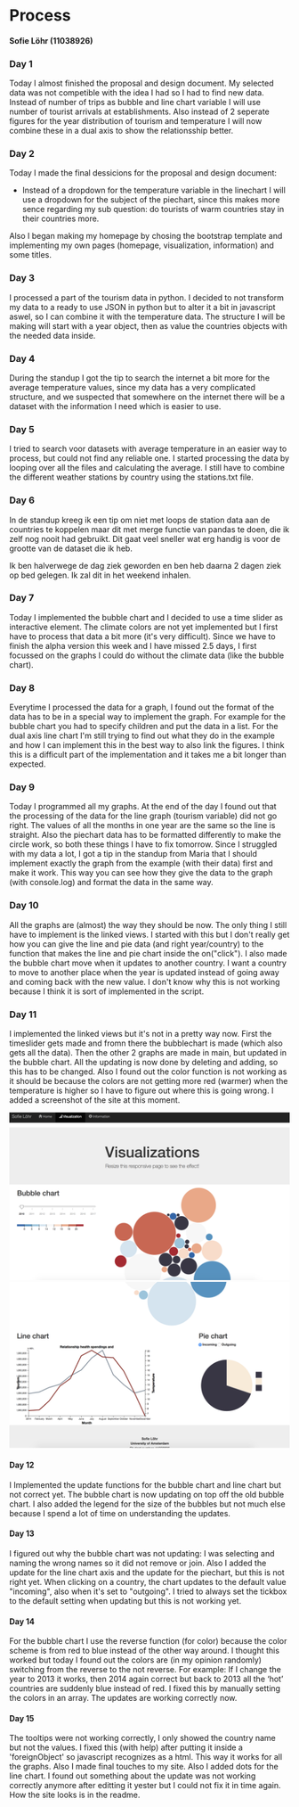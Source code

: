 # Process
#### Sofie Löhr (11038926)

### Day 1
Today I almost finished the proposal and design document. My selected data was not competible with the idea I had so I had to find new data. Instead of number of trips as bubble and line chart variable I will use number of tourist arrivals at establishments. Also instead of 2 seperate figures for the year distribution of tourism and temperature I will now combine these in a dual axis to show the relationsship better.

### Day 2
Today I made the final dessicions for the proposal and design document:
+ Instead of a dropdown for the temperature variable in the linechart I will use a dropdown for the subject of the piechart, since this makes more sence regarding my sub question: do tourists of warm countries stay in their countries more.

Also I began making my homepage by chosing the bootstrap template and implementing my own pages (homepage, visualization, information) and some titles.

### Day 3 
I processed a part of the tourism data in python. I decided to not transform my data to a ready to use JSON in python but to alter it a bit in javascript aswel, so I can combine it with the temperature data. The structure I will be making will start with a year object, then as value the countries objects with the needed data inside.

### Day 4
During the standup I got the tip to search the internet a bit more for the average temperature values, since my data has a very complicated structure, and we suspected that somewhere on the internet there will be a dataset with the information I need which is easier to use. 

### Day 5
I tried to search voor datasets with average temperature in an easier way to process, but could not find any reliable one. I started processing the data by looping over all the files and calculating the average. I still have to combine the different weather stations by country using the stations.txt file. 

### Day 6
In de standup kreeg ik een tip om niet met loops de station data aan de countries te koppelen maar dit met merge functie van pandas te doen, die ik zelf nog nooit had gebruikt. Dit gaat veel sneller wat erg handig is voor de grootte van de dataset die ik heb.

Ik ben halverwege de dag ziek geworden en ben heb daarna 2 dagen ziek op bed gelegen. Ik zal dit in het weekend inhalen.

### Day 7
Today I implemented the bubble chart and I decided to use a time slider as interactive element. The climate colors are not yet implemented but I first have to process that data a bit more (it's very difficult). Since we have to finish the alpha version this week and I have missed 2.5 days, I first focussed on the graphs I could do without the climate data (like the bubble chart). 

### Day 8
Everytime I processed the data for a graph, I found out the format of the data has to be in a special way to implement the graph. For example for the bubble chart you had to specify children and put the data in a list. For the dual axis line chart I'm still trying to find out what they do in the example and how I can implement this in the best way to also link the figures. I think this is a difficult part of the implementation and it takes me a bit longer than expected. 

### Day 9
Today I programmed all my graphs. At the end of the day I found out that the processing of the data for the line graph (tourism variable) did not go right. The values of all the months in one year are the same so the line is straight. Also the piechart data has to be formatted differently to make the circle work, so both these things I have to fix tomorrow. Since I struggled with my data a lot, I got a tip in the standup from Maria that I should implement exactly the graph from the example (with their data) first and make it work. This way you can see how they give the data to the graph (with console.log) and format the data in the same way. 

### Day 10
All the graphs are (almost) the way they should be now. The only thing I still have to implement is the linked views. I started with this but I don't really get how you can give the line and pie data (and right year/country) to the function that makes the line and pie chart inside the on("click"). I also made the bubble chart move when it updates to another country. I want a country to move to another place when the year is updated instead of going away and coming back with the new value. I don't know why this is not working because I think it is sort of implemented in the script. 

### Day 11
I implemented the linked views but it's not in a pretty way now. First the timeslider gets made and fromn there the bubblechart is made (which also gets all the data). Then the other 2 graphs are made in main, but updated in the bubble chart. All the updating is now done by deleting and adding, so this has to be changed. Also I found out the color function is not working as it should be because the colors are not getting more red (warmer) when the temperature is higher so I have to figure out where this is going wrong. I added a screenshot of the site at this moment. 

![screen1](doc/update1.png)
![screen2](doc/update2.png) 

#### Day 12
I Implemented the update functions for the bubble chart and line chart but not correct yet. The bubble chart is now updating on top off the old bubble chart. I also added the legend for the size of the bubbles but not much else because I spend a lot of time on understanding the updates. 

#### Day 13
I figured out why the bubble chart was not updating: I was selecting and naming the wrong names so it did not remove or join. Also I added the update for the line chart axis and the update for the piechart, but this is not right yet. When clicking on a country, the chart updates to the default value "incoming", also when it's set to "outgoing". I tried to always set the tickbox to the default setting when updating but this is not working yet. 

#### Day 14
For the bubble chart I use the reverse function (for color) because the color scheme is from red to blue instead of the other way around. I thought this worked but today I found out the colors are (in my opinion randomly) switching from the reverse to the not reverse. For example: If I change the year to 2013 it works, then 2014 again correct but back to 2013 all the ‘hot’ countries are suddenly blue instead of red. I fixed this by manually setting the colors in an array. The updates are working correctly now.

#### Day 15
The tooltips were not working correctly, I only showed the country name but not the values. I fixed this (with help) after putting it inside a 'foreignObject' so javascript recognizes as a html. This way it works for all the graphs. Also I made final touches to my site. Also I added dots for the line chart. I found out something about the update was not working correctly anymore after editting it yester but I could not fix it in time again. How the site looks is in the readme. 




